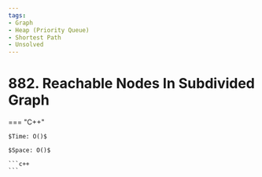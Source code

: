```yaml
---
tags:
- Graph
- Heap (Priority Queue)
- Shortest Path
- Unsolved
---
```



# 882. Reachable Nodes In Subdivided Graph

=== "C++"

    $Time: O()$

    $Space: O()$

    ```c++
    ```